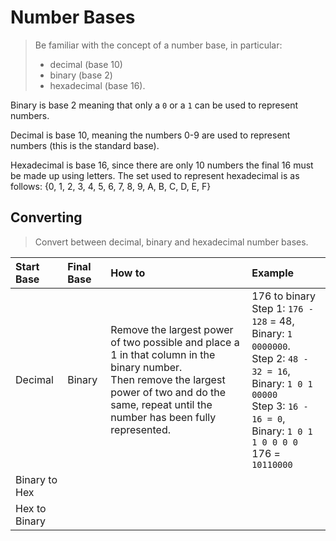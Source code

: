 # Number Bases

> Be familiar with the concept of a number base, in
> particular:
> * decimal (base 10)
> * binary (base 2)
> * hexadecimal (base 16).

Binary is base 2 meaning that only a `0` or a `1` can be used to represent numbers.

Decimal is base 10, meaning the numbers 0-9 are used to represent numbers (this is the standard base).

Hexadecimal is base 16, since there are only 10 numbers the final 16 must be made up using letters. The set used to represent hexadecimal is as follows: {0, 1, 2, 3, 4, 5, 6, 7, 8, 9, A, B, C, D, E, F}

## Converting

> Convert between decimal, binary and hexadecimal number bases.

| Start Base | Final Base | How to | Example |
| :--------- | :--------- | :----- | :------ |
| Decimal | Binary | Remove the largest power of two possible and place a 1 in that column in the binary number. <br> Then remove the largest power of two and do the same, repeat until the number has been fully represented. | 176 to binary <br> Step 1: `176 - 128` = 48, Binary: `1 0000000`. <br> Step 2: `48 - 32 = 16`, Binary: `1 0 1 00000` <br> Step 3: `16 - 16 = 0`, Binary: `1 0 1 1 0 0 0 0` <br> 176 = `10110000` |
| Binary to Hex | | |
| Hex to Binary | | |
